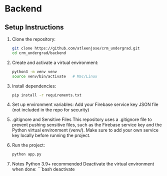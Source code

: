 # Backend

## Setup Instructions

1. Clone the repository:
   ```bash
   git clone https://github.com/atleenjose/crm_undergrad.git
   cd crm_undergrad/backend

2. Create and activate a virtual environment:
    ```bash
    python3 -m venv venv
    source venv/bin/activate   # Mac/Linux

3. Install dependencies:
    ```bash
    pip install -r requirements.txt

4. Set up environment variables:
    Add your Firebase service key JSON file (not included in the repo for security)

5. .gitignore and Sensitive Files
    This repository uses a .gitignore file to prevent pushing sensitive files, such as the Firebase service key and the Python virtual environment (venv/).
    Make sure to add your own service key locally before running the project.

6. Run the project:
    ```bash
    python app.py

7. Notes
    Python 3.9+ recommended
    Deactivate the virtual environment when done:
        ```bash
        deactivate
    